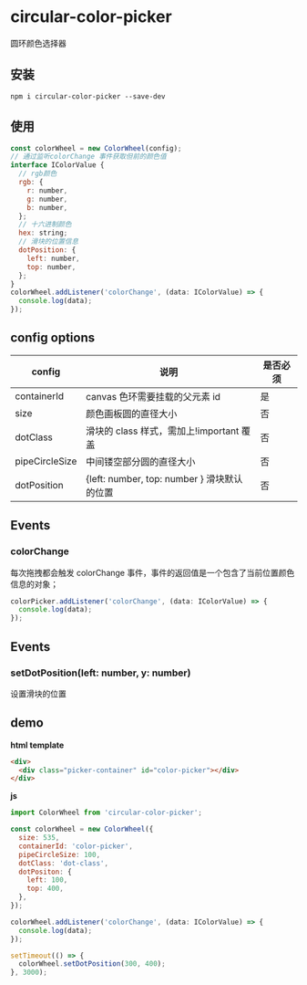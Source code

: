 # circular-color-picker

圆环颜色选择器

## 安装

```
npm i circular-color-picker --save-dev
```

## 使用

```js
const colorWheel = new ColorWheel(config);
// 通过监听colorChange 事件获取但前的颜色值
interface IColorValue {
  // rgb颜色
  rgb: {
    r: number,
    g: number,
    b: number,
  };
  // 十六进制颜色
  hex: string;
  // 滑块的位置信息
  dotPosition: {
    left: number,
    top: number,
  };
}
colorWheel.addListener('colorChange', (data: IColorValue) => {
  console.log(data);
});
```

## config options

| config         | 说明                                        | 是否必须 |
| -------------- | ------------------------------------------- | -------- |
| containerId    | canvas 色环需要挂载的父元素 id              | 是       |
| size           | 颜色画板圆的直径大小                        | 否       |
| dotClass       | 滑块的 class 样式，需加上!important 覆盖    | 否       |
| pipeCircleSize | 中间镂空部分圆的直径大小                    | 否       |
| dotPosition    | {left: number, top: number } 滑块默认的位置 | 否       |

## Events

### colorChange

每次拖拽都会触发 colorChange 事件，事件的返回值是一个包含了当前位置颜色信息的对象；

```js
colorPicker.addListener('colorChange', (data: IColorValue) => {
  console.log(data);
});
```

## Events

### setDotPosition(left: number, y: number)

设置滑块的位置

## demo

**html template**

```html
<div>
  <div class="picker-container" id="color-picker"></div>
</div>
```

**js**

```js
import ColorWheel from 'circular-color-picker';

const colorWheel = new ColorWheel({
  size: 535,
  containerId: 'color-picker',
  pipeCircleSize: 100,
  dotClass: 'dot-class',
  dotPositon: {
    left: 100,
    top: 400,
  },
});

colorWheel.addListener('colorChange', (data: IColorValue) => {
  console.log(data);
});

setTimeout(() => {
  colorWheel.setDotPosition(300, 400);
}, 3000);
```
